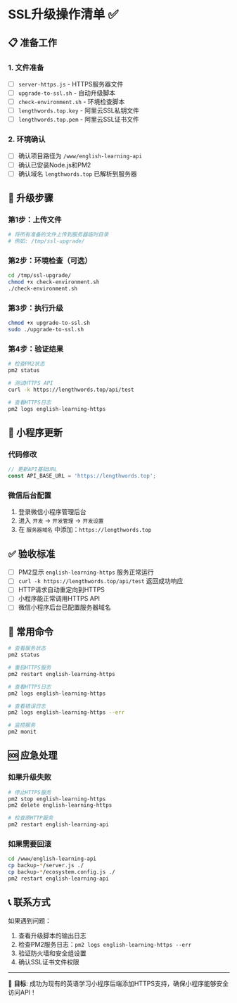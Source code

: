 # SSL升级操作清单 ✅

## 📋 准备工作

### 1. 文件准备
- [ ] `server-https.js` - HTTPS服务器文件
- [ ] `upgrade-to-ssl.sh` - 自动升级脚本  
- [ ] `check-environment.sh` - 环境检查脚本
- [ ] `lengthwords.top.key` - 阿里云SSL私钥文件
- [ ] `lengthwords.top.pem` - 阿里云SSL证书文件

### 2. 环境确认
- [ ] 确认项目路径为 `/www/english-learning-api`
- [ ] 确认已安装Node.js和PM2
- [ ] 确认域名 `lengthwords.top` 已解析到服务器

## 🚀 升级步骤

### 第1步：上传文件
```bash
# 将所有准备的文件上传到服务器临时目录
# 例如: /tmp/ssl-upgrade/
```

### 第2步：环境检查（可选）
```bash
cd /tmp/ssl-upgrade/
chmod +x check-environment.sh
./check-environment.sh
```

### 第3步：执行升级
```bash
chmod +x upgrade-to-ssl.sh
sudo ./upgrade-to-ssl.sh
```

### 第4步：验证结果
```bash
# 检查PM2状态
pm2 status

# 测试HTTPS API
curl -k https://lengthwords.top/api/test

# 查看HTTPS日志
pm2 logs english-learning-https
```

## 📱 小程序更新

### 代码修改
```javascript
// 更新API基础URL
const API_BASE_URL = 'https://lengthwords.top';
```

### 微信后台配置
1. 登录微信小程序管理后台
2. 进入 `开发` → `开发管理` → `开发设置`  
3. 在 `服务器域名` 中添加：`https://lengthwords.top`

## ✅ 验收标准

- [ ] PM2显示 `english-learning-https` 服务正常运行
- [ ] `curl -k https://lengthwords.top/api/test` 返回成功响应
- [ ] HTTP请求自动重定向到HTTPS
- [ ] 小程序能正常调用HTTPS API
- [ ] 微信小程序后台已配置服务器域名

## 🔧 常用命令

```bash
# 查看服务状态
pm2 status

# 重启HTTPS服务
pm2 restart english-learning-https

# 查看HTTPS日志
pm2 logs english-learning-https

# 查看错误日志
pm2 logs english-learning-https --err

# 监控服务
pm2 monit
```

## 🆘 应急处理

### 如果升级失败
```bash
# 停止HTTPS服务
pm2 stop english-learning-https
pm2 delete english-learning-https

# 检查原HTTP服务
pm2 restart english-learning-api
```

### 如果需要回滚
```bash
cd /www/english-learning-api
cp backup-*/server.js ./
cp backup-*/ecosystem.config.js ./
pm2 restart english-learning-api
```

## 📞 联系方式

如果遇到问题：
1. 查看升级脚本的输出日志
2. 检查PM2服务日志：`pm2 logs english-learning-https --err`
3. 验证防火墙和安全组设置
4. 确认SSL证书文件权限

---

🎯 **目标**: 成功为现有的英语学习小程序后端添加HTTPS支持，确保小程序能够安全访问API！
